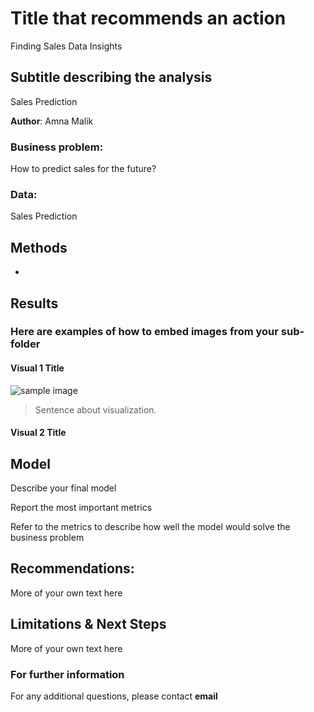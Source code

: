 # Title that recommends an action
Finding Sales Data Insights
## Subtitle describing the analysis 
Sales Prediction

**Author**: 
Amna Malik 

### Business problem:
How to predict sales for the future?



### Data:
Sales Prediction


## Methods
- 

## Results

### Here are examples of how to embed images from your sub-folder


#### Visual 1 Title
![sample image](project1_sample_image.png)

> Sentence about visualization.

#### Visual 2 Title

## Model

Describe your final model

Report the most important metrics

Refer to the metrics to describe how well the model would solve the business problem

## Recommendations:

More of your own text here


## Limitations & Next Steps

More of your own text here


### For further information


For any additional questions, please contact **email**
